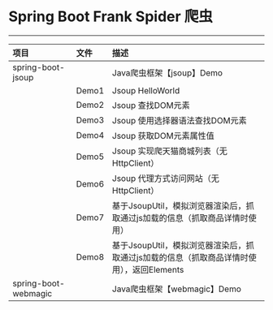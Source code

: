 # Spring Boot Frank Spider 爬虫
 - - -
|项目|文件|描述|
|:--|:--|:--|
|spring-boot-jsoup||Java爬虫框架【jsoup】Demo|
||Demo1|Jsoup HelloWorld|
||Demo2|Jsoup 查找DOM元素|
||Demo3|Jsoup 使用选择器语法查找DOM元素|
||Demo4|Jsoup 获取DOM元素属性值|
||Demo5|Jsoup 实现爬天猫商城列表（无HttpClient）|
||Demo6|Jsoup 代理方式访问网站（无HttpClient）|
||Demo7|基于JsoupUtil，模拟浏览器渲染后，抓取通过js加载的信息（抓取商品详情时使用）|
||Demo8|基于JsoupUtil，模拟浏览器渲染后，抓取通过js加载的信息（抓取商品详情时使用），返回Elements|
|spring-boot-webmagic||Java爬虫框架【webmagic】Demo|


